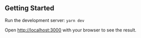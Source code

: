 ## Getting Started

Run the development server: `yarn dev`

Open [http://localhost:3000](http://localhost:3000) with your browser to see the result.